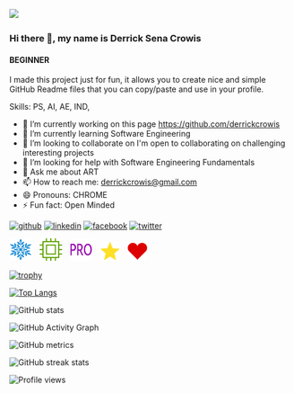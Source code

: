 ![](https://github.com/user/banner.png)
### Hi there 👋, my name is Derrick Sena Crowis
#### BEGINNER
I made this project just for fun, it allows you to create nice and simple GitHub Readme files that you can copy/paste and use in your profile.

Skills: PS, AI, AE, IND, 

- 🔭 I’m currently working on this page https://github.com/derrickcrowis 
- 🌱 I’m currently learning Software Engineering 
- 👯 I’m looking to collaborate on  I'm open to collaborating on challenging interesting projects 
- 🤔 I’m looking for help with Software Engineering Fundamentals 
- 💬 Ask me about ART 
- 📫 How to reach me: derrickcrowis@gmail.com 
- 😄 Pronouns: CHROME 
- ⚡ Fun fact: Open Minded 


[<img src='https://cdn.jsdelivr.net/npm/simple-icons@3.0.1/icons/github.svg' alt='github' height='40'>](https://github.com/derrickcrowis)  [<img src='https://cdn.jsdelivr.net/npm/simple-icons@3.0.1/icons/linkedin.svg' alt='linkedin' height='40'>](https://www.linkedin.com/in/derrickcrowis/)  [<img src='https://cdn.jsdelivr.net/npm/simple-icons@3.0.1/icons/facebook.svg' alt='facebook' height='40'>](https://www.facebook.com/decrowis)  [<img src='https://cdn.jsdelivr.net/npm/simple-icons@3.0.1/icons/twitter.svg' alt='twitter' height='40'>](https://twitter.com/crowisderrick)  

<a href='https://archiveprogram.github.com/'><img src='https://raw.githubusercontent.com/acervenky/animated-github-badges/master/assets/acbadge.gif' width='40' height='40'></a> <a href='https://docs.github.com/en/developers'><img src='https://raw.githubusercontent.com/acervenky/animated-github-badges/master/assets/devbadge.gif' width='40' height='40'></a> <a href='https://github.com/pricing'><img src='https://raw.githubusercontent.com/acervenky/animated-github-badges/master/assets/pro.gif' width='40' height='40'></a> <a href='https://stars.github.com/'><img src='https://raw.githubusercontent.com/acervenky/animated-github-badges/master/assets/starbadge.gif' width='35' height='35'></a> <a href='https://docs.github.com/en/github/supporting-the-open-source-community-with-github-sponsors'><img src='https://raw.githubusercontent.com/acervenky/animated-github-badges/master/assets/sponsorbadge.gif' width='35' height='35'></a> 

[![trophy](https://github-profile-trophy.vercel.app/?username=derrickcrowis)](https://github.com/ryo-ma/github-profile-trophy)

[![Top Langs](https://github-readme-stats.vercel.app/api/top-langs/?username=derrickcrowis)](https://github.com/anuraghazra/github-readme-stats)

![GitHub stats](https://github-readme-stats.vercel.app/api?username=derrickcrowis&show_icons=true)  

![GitHub Activity Graph](https://activity-graph.herokuapp.com/graph?username=derrickcrowis)  

![GitHub metrics](https://metrics.lecoq.io/derrickcrowis)  

![GitHub streak stats](https://streak-stats.demolab.com/?user=derrickcrowis)  

![Profile views](https://gpvc.arturio.dev/derrickcrowis)  
